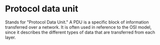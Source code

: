 # Protocol data unit

Stands for "Protocol Data Unit." A PDU is a specific block of information transferred over a network. It is often used in reference to the OSI model, since it describes the different types of data that are transferred from each layer.
